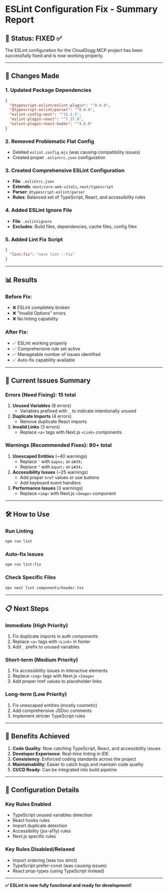# ESLint Configuration Fix - Summary Report

## 🎯 **Status: FIXED** ✅

The ESLint configuration for the CloudDogg MCP project has been successfully fixed and is now working properly.

---

## 🔧 **Changes Made**

### 1. **Updated Package Dependencies**
```json
{
  "@typescript-eslint/eslint-plugin": "^8.0.0",
  "@typescript-eslint/parser": "^8.0.0", 
  "eslint-config-next": "^15.2.5",
  "eslint-plugin-react": "^7.37.0",
  "eslint-plugin-react-hooks": "^4.6.0"
}
```

### 2. **Removed Problematic Flat Config**
- Deleted `eslint.config.mjs` (was causing compatibility issues)
- Created proper `.eslintrc.json` configuration

### 3. **Created Comprehensive ESLint Configuration**
- **File**: `.eslintrc.json`
- **Extends**: `next/core-web-vitals`, `next/typescript`
- **Parser**: `@typescript-eslint/parser`
- **Rules**: Balanced set of TypeScript, React, and accessibility rules

### 4. **Added ESLint Ignore File**
- **File**: `.eslintignore`
- **Excludes**: Build files, dependencies, cache files, config files

### 5. **Added Lint Fix Script**
```json
{
  "lint:fix": "next lint --fix"
}
```

---

## 📊 **Results**

### Before Fix:
- ❌ ESLint completely broken
- ❌ "Invalid Options" errors
- ❌ No linting capability

### After Fix:
- ✅ ESLint working properly
- ✅ Comprehensive rule set active
- ✅ Manageable number of issues identified
- ✅ Auto-fix capability available

---

## 🚨 **Current Issues Summary**

### **Errors (Need Fixing)**: 15 total
1. **Unused Variables** (8 errors)
   - Variables prefixed with `_` to indicate intentionally unused
2. **Duplicate Imports** (4 errors)
   - Remove duplicate React imports
3. **Invalid Links** (3 errors)
   - Replace `<a>` tags with Next.js `<Link>` components

### **Warnings (Recommended Fixes)**: 80+ total
1. **Unescaped Entities** (~40 warnings)
   - Replace `'` with `&apos;` or `&#39;`
   - Replace `"` with `&quot;` or `&#34;`
2. **Accessibility Issues** (~25 warnings)
   - Add proper `href` values or use buttons
   - Add keyboard event handlers
3. **Performance Issues** (3 warnings)
   - Replace `<img>` with Next.js `<Image>` component

---

## 🛠 **How to Use**

### **Run Linting**
```bash
npm run lint
```

### **Auto-fix Issues**
```bash
npm run lint:fix
```

### **Check Specific Files**
```bash
npx next lint components/header.tsx
```

---

## 📋 **Next Steps**

### **Immediate (High Priority)**
1. Fix duplicate imports in auth components
2. Replace `<a>` tags with `<Link>` in footer
3. Add `_` prefix to unused variables

### **Short-term (Medium Priority)**
1. Fix accessibility issues in interactive elements
2. Replace `<img>` tags with Next.js `<Image>`
3. Add proper href values to placeholder links

### **Long-term (Low Priority)**
1. Fix unescaped entities (mostly cosmetic)
2. Add comprehensive JSDoc comments
3. Implement stricter TypeScript rules

---

## 🎉 **Benefits Achieved**

1. **Code Quality**: Now catching TypeScript, React, and accessibility issues
2. **Developer Experience**: Real-time linting in IDE
3. **Consistency**: Enforced coding standards across the project
4. **Maintainability**: Easier to catch bugs and maintain code quality
5. **CI/CD Ready**: Can be integrated into build pipeline

---

## 📝 **Configuration Details**

### **Key Rules Enabled**
- TypeScript unused variables detection
- React hooks rules
- Import duplicate detection
- Accessibility (jsx-a11y) rules
- Next.js specific rules

### **Key Rules Disabled/Relaxed**
- Import ordering (was too strict)
- TypeScript prefer-const (was causing issues)
- React prop-types (using TypeScript instead)

---

**✅ ESLint is now fully functional and ready for development!**
